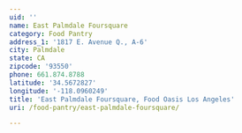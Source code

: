 ```yaml
---
uid: ''
name: East Palmdale Foursquare
category: Food Pantry
address_1: '1817 E. Avenue Q., A-6'
city: Palmdale
state: CA
zipcode: '93550'
phone: 661.874.8788
latitude: '34.5672827'
longitude: '-118.0960249'
title: 'East Palmdale Foursquare, Food Oasis Los Angeles'
uri: /food-pantry/east-palmdale-foursquare/

---
```

